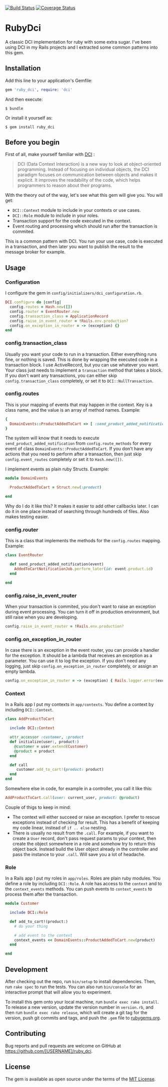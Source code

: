 [![Build Status](https://travis-ci.org/egze/ruby_dci.svg?branch=master)](https://travis-ci.org/egze/ruby_dci)
[![Coverage Status](https://coveralls.io/repos/github/egze/ruby_dci/badge.svg?branch=master)](https://coveralls.io/github/egze/ruby_dci?branch=master)

# RubyDci

A classic DCI implementation for ruby with some extra sugar. I've been using DCI in my Rails projects and I extracted some common patterns into this gem.

## Installation

Add this line to your application's Gemfile:

```ruby
gem 'ruby_dci', require: 'dci'
```

And then execute:

    $ bundle

Or install it yourself as:

    $ gem install ruby_dci

## Before you begin

First of all, make yourself familiar with [DCI](http://dci-in-ruby.info/) :

> DCI (Data Context Interaction) is a new way to look at object-oriented programming. Instead of focusing on individual objects, the DCI paradigm focuses on communication between objects and makes it explicit. It improves the readability of the code, which helps programmers to reason about their programs.

With the theory out of the way, let's see what this gem will give you. You will get:

* `DCI::Context` module to include in your contexts or use cases.
* `DCI::Role` module to include in your roles.
* Transaction support for the code executed in the context.
* Event routing and processing which should run after the transaction is commited.

This is a common pattern with DCI. You run your use case, code is executed in a transaction, and then later you want to publish the result to the message broker for example.

## Usage

### Configuration

I configure the gem in `config/initializers/dci_configuration.rb`.

```ruby
DCI.configure do |config|
  config.routes = Hash.new([])
  config.router = EventRouter.new
  config.transaction_class = ApplicationRecord
  config.raise_in_event_router = !Rails.env.production?
  config.on_exception_in_router = -> (exception) {}
end
```

### config.transaction_class

Usually you want your code to run in a transaction. Either everything runs fine, or nothing is saved. This is done by wrapping the executed code in a transaction block. I use ActiveRecord, but you can use whatever you want. Your class just needs to implement a `transaction` method that takes a block. If you don't want any transactions, you can either skip `config.transaction_class` completely, or set it to `DCI::NullTransaction`.

### config.routes

This is your mapping of events that may happen in the context. Key is a class name, and the value is an array of method names. Example:

```ruby
{
  DomainEvents::ProductAddedToCart => [ :send_product_added_notification ]
}
```

The system will know that it needs to execute `send_product_added_notification` from `config.route_methods` for every event of class `DomainEvents::ProductAddedToCart`. If you don't have any actions that you need to perform after a transaction, then just skip `config.event_routes` completely or set it to `Hash.new([])`.

I implement events as plain ruby Structs. Example:

```ruby
module DomainEvents

  ProductAddedToCart = Struct.new(:product)

end
```

Why do I do it like this? It makes it easier to add other callbacks later. I can do it in one place instead of searching through hundreds of files. Also makes testing easier.

### config.router

This is a class that implements the methods for the `config.routes` mapping. Example:

```ruby
class EventRouter

  def send_product_added_notification(event)
    AddedToCartNotificationJob.perform_later(id: event.product.id)
  end

end
```

### config.raise_in_event_router

When your transaction is commited, you don't want to raise an exception during event processing. You can turn it off in production environment, but still raise when you are developing.

```ruby
config.raise_in_event_router = !Rails.env.production?
```

### config.on_exception_in_router

In case there is an exception in the event router, you can provide a handler for the exception. It should be a lambda that receives an exception as a parameter. You can use it to log the exception. If you don't need any logging, just skip `config.on_exception_in_router` completely, or assign an empty lambda.

```ruby
config.on_exception_in_router = -> (exception) { Rails.logger.error(exception) }
```


### Context

In a Rails app I put my contexts in `app/contexts`. You define a context by including `DCI::Context`.

```ruby
class AddProductToCart

  include DCI::Context

  attr_accessor :customer, :product
  def initialize(user:, product:)
    @customer = user.extend(Customer)
    @product = product
  end

  def call
     customer.add_to_cart!(product: product)
  end
end
```

Somewhere else in code, for example in a controller, you call it like this:
```ruby
AddProductToCart.call(user: current_user, product: @product)
```

Couple of thigs to keep in mind:
* The context will either succeed or raise an exception. I prefer to rescue exceptions instead of checking for result. This has a benefit of keeping my code linear, instead of `if .. else` nesting.
* There is usually no result from the `.call`. For example, if you want to create a `User` record, don't pass request params to your context, then create the object somewhere in a role and somehow try to return this object back. Instead build the User object already in the controller and pass the instance to your `.call`. Will save you a lot of headache.

### Role

In a Rails app I put my roles in `app/roles`. Roles are plain ruby modules. You define a role by including `DCI::Role`. A role has access to the `context` and to the `context_events` methods. You can push events to `context_events` to process them after the transaction.

```ruby
module Customer

  include DCI::Role

  def add_to_cart!(product:)
    # do your thing

    # add event to the context
    context_events << DomainEvents::ProductAddedToCart.new(product)
  end

end
```

## Development

After checking out the repo, run `bin/setup` to install dependencies. Then, run `rake spec` to run the tests. You can also run `bin/console` for an interactive prompt that will allow you to experiment.

To install this gem onto your local machine, run `bundle exec rake install`. To release a new version, update the version number in `version.rb`, and then run `bundle exec rake release`, which will create a git tag for the version, push git commits and tags, and push the `.gem` file to [rubygems.org](https://rubygems.org).

## Contributing

Bug reports and pull requests are welcome on GitHub at https://github.com/[USERNAME]/ruby_dci.

## License

The gem is available as open source under the terms of the [MIT License](https://opensource.org/licenses/MIT).
